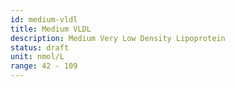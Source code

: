 ```yaml
---
id: medium-vldl
title: Medium VLDL
description: Medium Very Low Density Lipoprotein
status: draft
unit: nmol/L
range: 42 - 109
---
```


